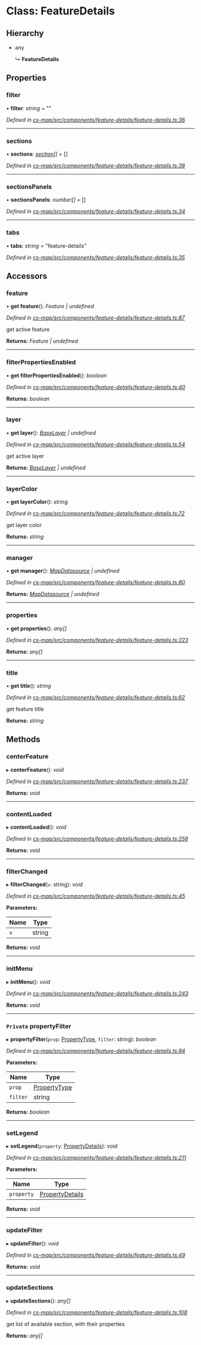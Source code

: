 # Class: FeatureDetails

## Hierarchy

* any

  ↳ **FeatureDetails**

## Properties

###  filter

• **filter**: *string* = ""

*Defined in [cs-map/src/components/feature-details/feature-details.ts:36](https://github.com/RichardHovenkamp/csnext/blob/c891e154/packages/cs-map/src/components/feature-details/feature-details.ts#L36)*

___

###  sections

• **sections**: *[section](_cs_map_src_components_feature_details_feature_details_.section.md)[]* =  []

*Defined in [cs-map/src/components/feature-details/feature-details.ts:38](https://github.com/RichardHovenkamp/csnext/blob/c891e154/packages/cs-map/src/components/feature-details/feature-details.ts#L38)*

___

###  sectionsPanels

• **sectionsPanels**: *number[]* =  []

*Defined in [cs-map/src/components/feature-details/feature-details.ts:34](https://github.com/RichardHovenkamp/csnext/blob/c891e154/packages/cs-map/src/components/feature-details/feature-details.ts#L34)*

___

###  tabs

• **tabs**: *string* = "feature-details"

*Defined in [cs-map/src/components/feature-details/feature-details.ts:35](https://github.com/RichardHovenkamp/csnext/blob/c891e154/packages/cs-map/src/components/feature-details/feature-details.ts#L35)*

## Accessors

###  feature

• **get feature**(): *Feature | undefined*

*Defined in [cs-map/src/components/feature-details/feature-details.ts:87](https://github.com/RichardHovenkamp/csnext/blob/c891e154/packages/cs-map/src/components/feature-details/feature-details.ts#L87)*

get active feature

**Returns:** *Feature | undefined*

___

###  filterPropertiesEnabled

• **get filterPropertiesEnabled**(): *boolean*

*Defined in [cs-map/src/components/feature-details/feature-details.ts:40](https://github.com/RichardHovenkamp/csnext/blob/c891e154/packages/cs-map/src/components/feature-details/feature-details.ts#L40)*

**Returns:** *boolean*

___

###  layer

• **get layer**(): *[BaseLayer](_cs_map_src_layers_base_layer_.baselayer.md) | undefined*

*Defined in [cs-map/src/components/feature-details/feature-details.ts:54](https://github.com/RichardHovenkamp/csnext/blob/c891e154/packages/cs-map/src/components/feature-details/feature-details.ts#L54)*

get active layer

**Returns:** *[BaseLayer](_cs_map_src_layers_base_layer_.baselayer.md) | undefined*

___

###  layerColor

• **get layerColor**(): *string*

*Defined in [cs-map/src/components/feature-details/feature-details.ts:72](https://github.com/RichardHovenkamp/csnext/blob/c891e154/packages/cs-map/src/components/feature-details/feature-details.ts#L72)*

get layer color

**Returns:** *string*

___

###  manager

• **get manager**(): *[MapDatasource](_cs_map_src_datasources_map_datasource_.mapdatasource.md) | undefined*

*Defined in [cs-map/src/components/feature-details/feature-details.ts:80](https://github.com/RichardHovenkamp/csnext/blob/c891e154/packages/cs-map/src/components/feature-details/feature-details.ts#L80)*

**Returns:** *[MapDatasource](_cs_map_src_datasources_map_datasource_.mapdatasource.md) | undefined*

___

###  properties

• **get properties**(): *any[]*

*Defined in [cs-map/src/components/feature-details/feature-details.ts:223](https://github.com/RichardHovenkamp/csnext/blob/c891e154/packages/cs-map/src/components/feature-details/feature-details.ts#L223)*

**Returns:** *any[]*

___

###  title

• **get title**(): *string*

*Defined in [cs-map/src/components/feature-details/feature-details.ts:62](https://github.com/RichardHovenkamp/csnext/blob/c891e154/packages/cs-map/src/components/feature-details/feature-details.ts#L62)*

get feature title

**Returns:** *string*

## Methods

###  centerFeature

▸ **centerFeature**(): *void*

*Defined in [cs-map/src/components/feature-details/feature-details.ts:237](https://github.com/RichardHovenkamp/csnext/blob/c891e154/packages/cs-map/src/components/feature-details/feature-details.ts#L237)*

**Returns:** *void*

___

###  contentLoaded

▸ **contentLoaded**(): *void*

*Defined in [cs-map/src/components/feature-details/feature-details.ts:258](https://github.com/RichardHovenkamp/csnext/blob/c891e154/packages/cs-map/src/components/feature-details/feature-details.ts#L258)*

**Returns:** *void*

___

###  filterChanged

▸ **filterChanged**(`v`: string): *void*

*Defined in [cs-map/src/components/feature-details/feature-details.ts:45](https://github.com/RichardHovenkamp/csnext/blob/c891e154/packages/cs-map/src/components/feature-details/feature-details.ts#L45)*

**Parameters:**

Name | Type |
------ | ------ |
`v` | string |

**Returns:** *void*

___

###  initMenu

▸ **initMenu**(): *void*

*Defined in [cs-map/src/components/feature-details/feature-details.ts:243](https://github.com/RichardHovenkamp/csnext/blob/c891e154/packages/cs-map/src/components/feature-details/feature-details.ts#L243)*

**Returns:** *void*

___

### `Private` propertyFilter

▸ **propertyFilter**(`prop`: [PropertyType](_cs_map_src_classes_feature_type_.propertytype.md), `filter`: string): *boolean*

*Defined in [cs-map/src/components/feature-details/feature-details.ts:94](https://github.com/RichardHovenkamp/csnext/blob/c891e154/packages/cs-map/src/components/feature-details/feature-details.ts#L94)*

**Parameters:**

Name | Type |
------ | ------ |
`prop` | [PropertyType](_cs_map_src_classes_feature_type_.propertytype.md) |
`filter` | string |

**Returns:** *boolean*

___

###  setLegend

▸ **setLegend**(`property`: [PropertyDetails](_cs_map_src_components_feature_details_feature_details_.propertydetails.md)): *void*

*Defined in [cs-map/src/components/feature-details/feature-details.ts:211](https://github.com/RichardHovenkamp/csnext/blob/c891e154/packages/cs-map/src/components/feature-details/feature-details.ts#L211)*

**Parameters:**

Name | Type |
------ | ------ |
`property` | [PropertyDetails](_cs_map_src_components_feature_details_feature_details_.propertydetails.md) |

**Returns:** *void*

___

###  updateFilter

▸ **updateFilter**(): *void*

*Defined in [cs-map/src/components/feature-details/feature-details.ts:49](https://github.com/RichardHovenkamp/csnext/blob/c891e154/packages/cs-map/src/components/feature-details/feature-details.ts#L49)*

**Returns:** *void*

___

###  updateSections

▸ **updateSections**(): *any[]*

*Defined in [cs-map/src/components/feature-details/feature-details.ts:108](https://github.com/RichardHovenkamp/csnext/blob/c891e154/packages/cs-map/src/components/feature-details/feature-details.ts#L108)*

get list of available section, with their properties

**Returns:** *any[]*
